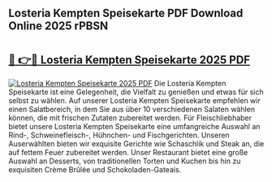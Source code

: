 ## Losteria Kempten Speisekarte PDF Download Online 2025 rPBSN

# <h2><a href="http://gc95w4.nevu.top/?p=Losteria+Kempten+Speisekarte">🔗 👉🔴 Losteria Kempten Speisekarte 2025 PDF</a></h2>

[![Losteria Kempten Speisekarte 2025 PDF](https://i.imgur.com/dBaPXMq.png)](http://gc95w4.nevu.top/?p=Losteria+Kempten+Speisekarte)
Die Losteria Kempten Speisekarte ist eine Gelegenheit, die Vielfalt zu genießen und etwas für sich selbst zu wählen. Auf unserer Losteria Kempten Speisekarte empfehlen wir einen Salatbereich, in dem Sie aus über 10 verschiedenen Salaten wählen können, die mit frischen Zutaten zubereitet werden. Für Fleischliebhaber bietet unsere Losteria Kempten Speisekarte eine umfangreiche Auswahl an Rind-, Schweinefleisch-, Hühnchen- und Fischgerichten. Unseren Auserwählten bieten wir exquisite Gerichte wie Schaschlik und Steak an, die auf fettem Feuer zubereitet werden. Unser Restaurant bietet eine große Auswahl an Desserts, von traditionellen Torten und Kuchen bis hin zu exquisiten Crème Brûlée und Schokoladen-Gateais.

